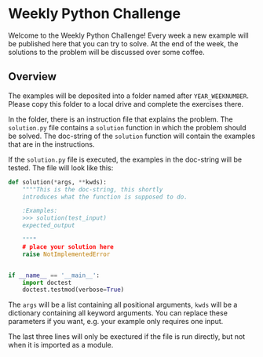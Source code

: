 Weekly Python Challenge
======================

Welcome to the Weekly Python Challenge!
Every week a new example will be published here that you can try to solve.
At the end of the week, the solutions to the problem will be discussed over some coffee.

Overview
--------

The examples will be deposited into a folder named after `YEAR_WEEKNUMBER`. Please copy this folder
to a local drive and complete the exercises there. 

In the folder, there is an instruction file that explains the problem.
The `solution.py` file contains a `solution` function in which the problem should be solved.
The doc-string of the `solution` function will contain the examples that are in the instructions.

If the `solution.py` file is executed, the examples in the doc-string will be tested.
The file will look like this:

```python
def solution(*args, **kwds):
    """"This is the doc-string, this shortly 
    introduces what the function is supposed to do.

    :Examples:
    >>> solution(test_input)
    expected_output

    """"
    # place your solution here
    raise NotImplementedError


if __name__ == '__main__':
    import doctest
    doctest.testmod(verbose=True)
```

The `args` will be a list containing all positional arguments, `kwds` will be a dictionary 
containing all keyword arguments.
You can replace these parameters if you want, e.g. your example only requires one input.

The last three lines will only be exectured if the file is run directly, but not when it is imported
as a module.
